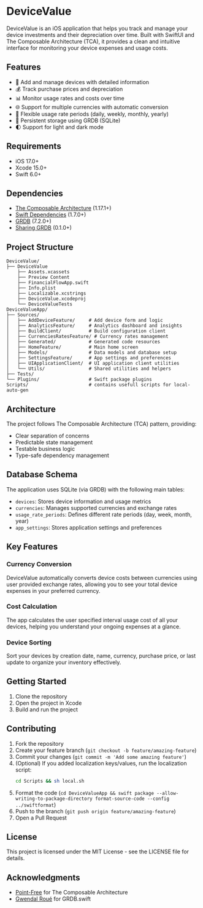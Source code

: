# DeviceValue

DeviceValue is an iOS application that helps you track and manage your device investments and their depreciation over time. Built with SwiftUI and The Composable Architecture (TCA), it provides a clean and intuitive interface for monitoring your device expenses and usage costs.

## Features

- 📱 Add and manage devices with detailed information
- 💰 Track purchase prices and depreciation
- 📊 Monitor usage rates and costs over time
- 🌐 Support for multiple currencies with automatic conversion
- 📅 Flexible usage rate periods (daily, weekly, monthly, yearly)
- 💾 Persistent storage using GRDB (SQLite)
- 🌓 Support for light and dark mode

## Requirements

- iOS 17.0+
- Xcode 15.0+
- Swift 6.0+

## Dependencies

- [The Composable Architecture](https://github.com/pointfreeco/swift-composable-architecture) (1.17.1+)
- [Swift Dependencies](http://github.com/pointfreeco/swift-dependencies) (1.7.0+)
- [GRDB](https://github.com/groue/GRDB.swift) (7.2.0+)
- [Sharing GRDB](https://github.com/pointfreeco/sharing-grdb) (0.1.0+)

## Project Structure

```
DeviceValue/
├── DeviceValue
    ├── Assets.xcassets
    ├── Preview Content
    ├── FinancialFlowApp.swift 
    ├── Info.plist
    ├── Localizable.xcstrings
    ├── DeviceValue.xcodeproj
    └── DeviceValueTests
DeviceValueApp/
├── Sources/
│   ├── AddDeviceFeature/     # Add device form and logic
│   ├── AnalyticsFeature/     # Analytics dashboard and insights
│   ├── BuildClient/          # Build configuration client
│   ├── CurrenciesRatesFeature/ # Currency rates management
│   ├── Generated/            # Generated code resources
│   ├── HomeFeature/          # Main home screen
│   ├── Models/               # Data models and database setup
│   ├── SettingsFeature/      # App settings and preferences
│   ├── UIApplicationClient/  # UI application client utilities
│   └── Utils/                # Shared utilities and helpers
├── Tests/
└── Plugins/                  # Swift package plugins
Scripts/                      # contains usefull scripts for local-auto-gen
```

## Architecture

The project follows The Composable Architecture (TCA) pattern, providing:
- Clear separation of concerns
- Predictable state management
- Testable business logic
- Type-safe dependency management

## Database Schema

The application uses SQLite (via GRDB) with the following main tables:
- `devices`: Stores device information and usage metrics
- `currencies`: Manages supported currencies and exchange rates
- `usage_rate_periods`: Defines different rate periods (day, week, month, year)
- `app_settings`: Stores application settings and preferences

## Key Features

### Currency Conversion
DeviceValue automatically converts device costs between currencies using user provided exchange rates, allowing you to see your total device expenses in your preferred currency.

### Cost Calculation
The app calculates the user specified interval usage cost of all your devices, helping you understand your ongoing expenses at a glance.

### Device Sorting
Sort your devices by creation date, name, currency, purchase price, or last update to organize your inventory effectively.

## Getting Started

1. Clone the repository
2. Open the project in Xcode
3. Build and run the project

## Contributing

1. Fork the repository
2. Create your feature branch (`git checkout -b feature/amazing-feature`)
3. Commit your changes (`git commit -m 'Add some amazing feature'`)
4. (Optional) If you added localization keys/values, run the localization script:
   ```bash
   cd Scripts && sh local.sh
   ```
5. Format the code (`cd DeviceValueApp && swift package --allow-writing-to-package-directory format-source-code --config ../swiftformat`)
6. Push to the branch (`git push origin feature/amazing-feature`)
7. Open a Pull Request


## License

This project is licensed under the MIT License - see the LICENSE file for details.

## Acknowledgments

- [Point-Free](https://www.pointfree.co) for The Composable Architecture
- [Gwendal Roué](https://github.com/groue) for GRDB.swift 
